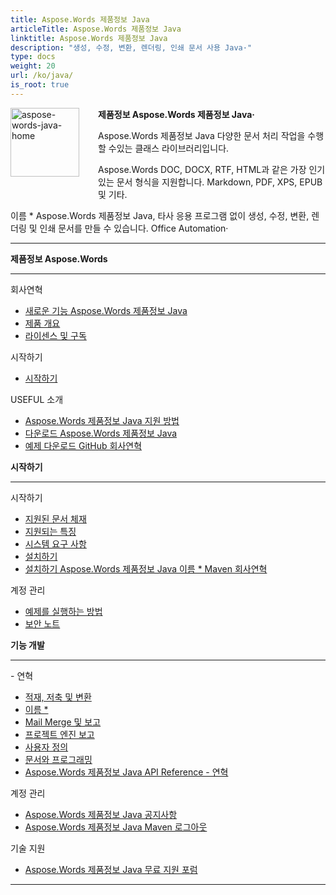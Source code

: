 ```yaml
---
title: Aspose.Words 제품정보 Java
articleTitle: Aspose.Words 제품정보 Java
linktitle: Aspose.Words 제품정보 Java
description: "생성, 수정, 변환, 렌더링, 인쇄 문서 사용 Java·"
type: docs
weight: 20
url: /ko/java/
is_root: true
---
```


<img src="/words/java/home_1" alt="aspose-words-java-home" align="left" style="width:110px; margin: 0 30px 30px 0"/>

**제품정보 Aspose.Words 제품정보 Java·**

Aspose.Words 제품정보 Java 다양한 문서 처리 작업을 수행 할 수있는 클래스 라이브러리입니다.

Aspose.Words DOC, DOCX, RTF, HTML과 같은 가장 인기있는 문서 형식을 지원합니다. Markdown, PDF, XPS, EPUB 및 기타.

이름 * Aspose.Words 제품정보 Java, 타사 응용 프로그램 없이 생성, 수정, 변환, 렌더링 및 인쇄 문서를 만들 수 있습니다. Office Automation·

------

<div class="row">
	<div class="col-md-4">
		<p><b>제품정보 Aspose.Words</b></p>
			<hr/><p>회사연혁</p>
			<ul>
				<li><a href="/words/ko/java/what-s-new-in-aspose-words-for-java/">새로운 기능 Aspose.Words 제품정보 Java</a></li>
				<li><a href="/words/ko/java/product-overview/">제품 개요</a></li>
				<li><a href="/words/ko/java/licensing/">라이센스 및 구독</a></li>
			</ul>
			<p>시작하기</p>
			<ul>
				<li><a href="/words/ko/java/getting-started/">시작하기</a></li>
			</ul>
			<p>USEFUL 소개</p>
			<ul>
				<li><a href="https://helpdesk.aspose.com/">Aspose.Words 제품정보 Java 지원 방법</a></li>
				<li><a href="https://releases.aspose.com/words/java">다운로드 Aspose.Words 제품정보 Java</a></li>
				<li><a href="https://github.com/aspose-words/Aspose.Words-for-Java">예제 다운로드 GitHub 회사연혁</a></li>
			</ul>
	</div>
	<div class="col-md-4">
		<p><b>시작하기</b></p>
			<hr/><p>시작하기</p>
			<ul>
				<li><a href="/words/ko/java/supported-document-formats/">지원된 문서 체재</a></li>
				<li><a href="/words/ko/java/features/">지원되는 특징</a></li>
				<li><a href="/words/ko/java/system-requirements/">시스템 요구 사항</a></li>
				<li><a href="/words/ko/java/installation/">설치하기</a></li>
				<li><a href="https://repository.aspose.com/words/">설치하기 Aspose.Words 제품정보 Java 이름 * Maven 회사연혁</a></li>
			</ul>
			<p>계정 관리</p>
			<ul>
				<li><a href="/words/ko/java/how-to-run-the-examples/">예제를 실행하는 방법</a></li>
				<li><a href="/words/ko/java/security/">보안 노트</a></li>
			</ul>
	</div>
	<div class="col-md-4">
		<p><b>기능 개발</b></p>
			<hr/><p>- 연혁</p>
			<ul>
				<li><a href="/words/ko/java/loading-saving-and-converting/">적재, 저축 및 변환</a></li>
				<li><a href="/words/ko/java/rendering/">이름 *</a></li>
				<li><a href="/words/java/mail-merge-and-reporting/">Mail Merge 및 보고</a></li>
				<li><a href="/words/java/linq-reporting-engine/">프로젝트 엔진 보고</a></li>
				<li><a href="/words/ko/java/print-a-document-programmatically-or-using-dialogs/">사용자 정의</a></li>
				<li><a href="/words/ko/java/programming-with-documents/">문서와 프로그래밍</a></li>
				<li><a href="https://reference.aspose.com/words/java">Aspose.Words 제품정보 Java API Reference - 연혁</a></li>
			</ul>
			<p>계정 관리</p>
			<ul>
				<li><a href="https://releases.aspose.com/words/java/release-notes/">Aspose.Words 제품정보 Java 공지사항</a></li>
				<li><a href="https://releases.aspose.com/java/repo/com/aspose/aspose-words/">Aspose.Words 제품정보 Java Maven 로그아웃</a></li>
			</ul>
			<p>기술 지원</p>
			<ul>
				<li><a href="https://forum.aspose.com/c/words/8">Aspose.Words 제품정보 Java 무료 지원 포럼</a></li>
			</ul>
	</div>
</div>

------
